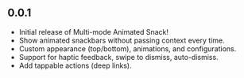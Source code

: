 ## 0.0.1

- Initial release of Multi-mode Animated Snack!
- Show animated snackbars without passing context every time.
- Custom appearance (top/bottom), animations, and configurations.
- Support for haptic feedback, swipe to dismiss, auto-dismiss.
- Add tappable actions (deep links).